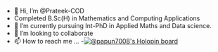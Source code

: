 - 👋 Hi, I’m @Prateek-COD
- Completed B.Sc(H) in Mathematics and Computing Applications
- 🌱 I’m currently pursuing Int-PhD in Applied Maths and Data science.
- 💞️ I’m looking to collaborate 
- 📫 How to reach me ...
-[![@papun7008's Holopin board](https://holopin.io/api/user/board?user=papun7008)](https://holopin.io/@papun7008)
<!---
Prateek-COD/Prateek-COD is a ✨ special ✨ repository because its `README.md` (this file) appears on your GitHub profile.
You can click the Preview link to take a look at your changes.
--->
